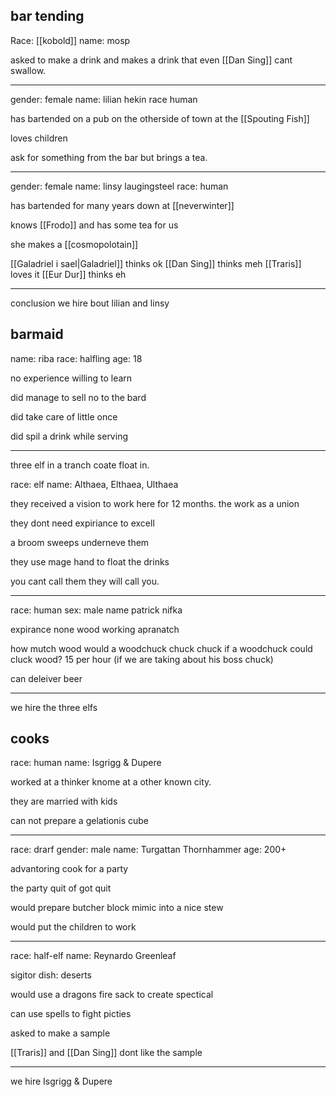 ## bar tending

Race: [[kobold]]
name: mosp

asked to make a drink and makes a drink that even [[Dan Sing]] cant swallow.

---

gender: female
name: lilian hekin
race human

has bartended on a pub on the otherside of town at the [[Spouting Fish]]

loves children

ask for something from the bar but brings a tea.

---
gender: female
name: linsy laugingsteel
race: human

has bartended for many years down at [[neverwinter]]

knows [[Frodo]] and has some tea for us



she makes a [[cosmopolotain]]

[[Galadriel i sael|Galadriel]] thinks ok
[[Dan Sing]] thinks meh
[[Traris]] loves it
[[Eur Dur]] thinks eh

---

conclusion we hire bout lilian and linsy

## barmaid

name: riba
race: halfling
age: 18

no experience willing to learn

did manage to sell no to the bard

did take care of little once

did spil a drink while serving

----

three elf in a tranch coate float in.

race: elf
name: Althaea, Elthaea, Ulthaea

they received a vision to work here for 12 months.
the work as a union

they dont need expiriance to excell

a broom sweeps underneve them

they use mage hand to float the drinks 

you cant call them they will call you.

---

race: human
sex: male
name patrick nifka

expirance none
wood working apranatch 

how mutch wood would a woodchuck chuck chuck if a woodchuck could cluck wood?
15 per hour (if we are taking about his boss chuck)

can deleiver beer

---
we hire the three elfs
## cooks

race: human
name: Isgrigg & Dupere

worked at a thinker knome at a other known city.

they are married with kids

can not prepare a gelationis cube

---

race: drarf
gender: male
name: Turgattan Thornhammer
age: 200+

advantoring cook for a party

the party quit of got quit

would prepare butcher block mimic into a nice stew

would put the children to work

---

race: half-elf
name: Reynardo Greenleaf


sigitor dish: deserts 

would use a dragons fire sack to create spectical

can use spells to fight picties

asked to make a sample

[[Traris]] and [[Dan Sing]] dont like the sample

---


we hire Isgrigg & Dupere
